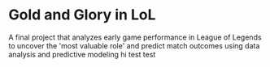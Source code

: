 # Gold and Glory in LoL
A final project that analyzes early game performance in League of Legends to uncover the 'most valuable role' and predict match outcomes using data analysis and predictive modeling
hi test test